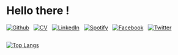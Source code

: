 <h1>
Hello there ! 
</h1>

<!-- 
&nbsp; <img src="https://raw.githubusercontent.com/MartinHeinz/MartinHeinz/master/wave.gif" width="25px">
-->

<!-- social media buttons -->
[![Github][3_icon3]][3]
&nbsp;
[![CV][8_icon]][6]
&nbsp;
[![LinkedIn][4_icon2]][4]
&nbsp;
[![Spotify][5_icon]][5]
&nbsp;
[![Facebook][6_icon]][2]
&nbsp;
[![Twitter][7_icon]][1]

<!-- <br> -->

<!-- links to social media icons -->
<!-- icons with padding -->
[1_icon]: http://i.imgur.com/tXSoThF.png (twitter icon with padding)
[2_icon]: http://i.imgur.com/P3YfQoD.png (facebook icon with padding)
[3_icon1]: http://i.imgur.com/0o48UoR.png (github icon with padding)
[4_icon1]: https://img.shields.io/badge/LinkedIn-0077B5?style=for-the-badge&logo=linkedin&logoColor=black
<!-- icons without padding -->
[1.2]: http://i.imgur.com/wWzX9uB.png (twitter icon without padding)
[2.2]: http://i.imgur.com/fep1WsG.png (facebook icon without padding)
[3_icon2]: http://i.imgur.com/9I6NRUm.png (github icon without padding)
[3_icon3]: https://img.shields.io/badge/GitHub-100000?style=for-the-badge-m&logo=github&logoColor=white
[4_icon2]: https://img.shields.io/badge/LinkedIn-0077B5?style=for-the-badge-m&logo=linkedin&logoColor=black
[5_icon]: https://img.shields.io/badge/Spotify-1ED760?&style=for-the-badge-m&logo=spotify&logoColor=black
[6_icon]: https://img.shields.io/badge/Facebook-1877F2?style=for-the-badge-m&logo=facebook&logoColor=black
[7_icon]: https://img.shields.io/badge/Twitter-1DA1F2?style=for-the-badge-m&logo=twitter&logoColor=black
[8_icon]: https://img.shields.io/badge/Resumé-4285F4?style=for-the-badge-m&logo=google-drive&logoColor=black
<!-- Please don't remove this: Grab your social icons from https://github.com/carlsednaoui/gitsocial -->

<!-- links to social media accounts -->
[1]: http://www.twitter.com/doyouevenexist_
[2]: http://www.facebook.com/theatina
[3]: http://theatina.github.io/
[4]: https://linkedin.com/in/theatinakylafi
[5]: https://open.spotify.com/user/31rk7j6eyqs4r57epd5ttffjuqzu?si=0b83570a42d746da
[6]: https://drive.google.com/file/d/16zPTyDZ7rTBc7MarOI6lAOt6JdeHEI78/view?usp=sharing

<!-- Statistics  
![Theatinas's github stats](https://github-readme-stats.vercel.app/api?username=theatina&count_private=True&show_icons=true&theme=react&hide_title=true&line_height=22pt&hide=issues,prs,contribs&hide_rank=True)-->

<h2></h2>

[![Top Langs](https://github-readme-stats.vercel.app/api/top-langs/?username=theatina&theme=nord&hide_border=True&layout=compact&card_width=444&langs_count=10)](https://github.com/theatina/github-readme-stats)
<!-- &exclude_repo=asr-tts-class-2021)]-->


<!--  
![trophy](https://github-profile-trophy.vercel.app/?username=theatina&theme=onedark&no-frame=true&title=Stars,Commit,Repositories,Followers)
<br><br>
[![Last Commit on GitHub](https://img.shields.io/badge/last%20commit-22%2007%202022-blue)](https://github.com/theatina)
-->

<!--  
![GitHub streak stats](https://github-readme-streak-stats.herokuapp.com/?user=theatina&theme=algolia)  
<br />
-->



